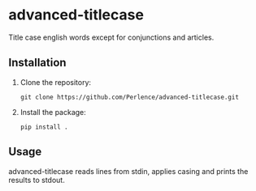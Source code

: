 # advanced-titlecase

Title case english words except for conjunctions and articles.

## Installation

1.  Clone the repository:

    ```fish
    git clone https://github.com/Perlence/advanced-titlecase.git
    ```

2.  Install the package:

    ```fish
    pip install .
    ```

## Usage

advanced-titlecase reads lines from stdin, applies casing and prints the results to stdout.
